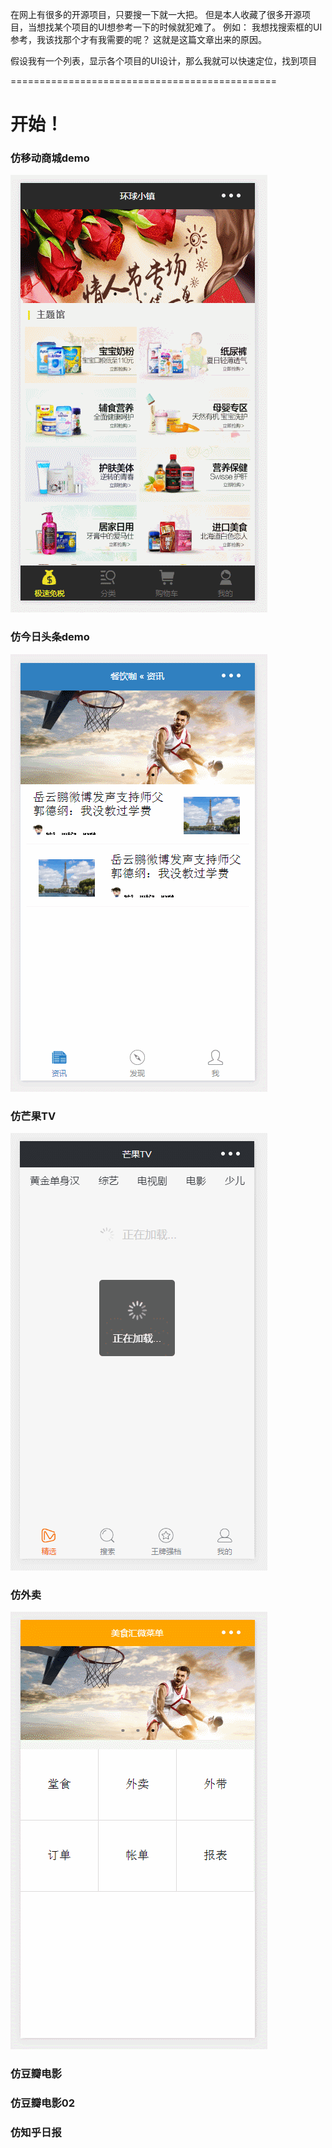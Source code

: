 

在网上有很多的开源项目，只要搜一下就一大把。
但是本人收藏了很多开源项目，当想找某个项目的UI想参考一下的时候就犯难了。
例如：
我想找搜索框的UI参考，我该找那个才有我需要的呢？
这就是这篇文章出来的原因。

假设我有一个列表，显示各个项目的UI设计，那么我就可以快速定位，找到项目


==============================================

# 开始！

### 仿移动商城demo
![](https://github.com/michaelouyang777/wechat-weapp/blob/master/gif/%E7%A7%BB%E5%8A%A8%E5%95%86%E5%9F%8E.gif?raw=true) 

### 仿今日头条demo
![](https://github.com/michaelouyang777/wechat-weapp/blob/master/gif/%E4%BB%8A%E6%97%A5%E5%A4%B4%E6%9D%A1.gif?raw=true)


### 仿芒果TV
![](https://github.com/michaelouyang777/wechat-weapp/blob/master/gif/%E8%8A%92%E6%9E%9CTV.gif?raw=true)


### 仿外卖
![](https://github.com/michaelouyang777/wechat-weapp/blob/master/gif/%E5%A4%96%E5%8D%96.gif?raw=true)


### 仿豆瓣电影



### 仿豆瓣电影02


### 仿知乎日报

